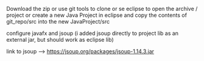 Download the zip or use git tools to clone or se eclipse to open the archive / project
or create a new Java Project in eclipse and copy the contents of git_repo/src into the new JavaProject/src

configure javafx and jsoup (i added jsoup directly to project lib as an external jar, but should work as eclipse lib)

link to jsoup --> https://jsoup.org/packages/jsoup-1.14.3.jar

